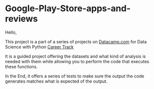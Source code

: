 # Google-Play-Store-apps-and-reviews

Hello, 

This project is a part of a series of projects on [Datacamp.com](https://learn.datacamp.com/) for Data Science with Python [Career Track](https://learn.datacamp.com/career-tracks/data-scientist-with-python?version=5)

It is a guided project offering the datasets and what kind of analysis is needed with them while allowing you to perform the code that executes these functions.

In the End, it offers a series of tests to make sure the output the code generates matches what is expected of the output.
